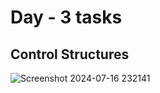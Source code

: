 # Day - 3 tasks

## Control Structures

![Screenshot 2024-07-16 232141](https://github.com/user-attachments/assets/0a7a3487-ba3b-4f3d-a80f-13d622995d8a)
